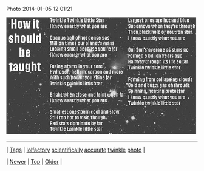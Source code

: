 <!--
title: Photo 2014-01-05 12
date: 2020-06-28T15:27:00.231Z
tags: lolfactory, scientifically, accurate, twinkle, photo
-->


Photo 2014-01-05 12:01:21

![](72313493349-0.jpg)

<!--BOTTOM-POST-NAVIGATION-->
---

| [Tags](tags.md) | [lolfactory](tag-lolfactory.md) [scientifically](tag-scientifically.md) [accurate](tag-accurate.md) [twinkle](tag-twinkle.md) [photo](tag-photo.md) |

| [Newer](72310971314.md) | [Top](index.md) | [Older](72313997094.md) |